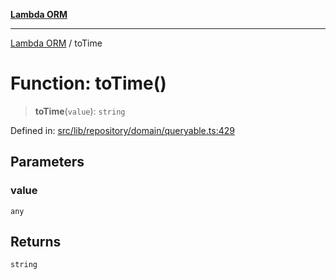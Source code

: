 [**Lambda ORM**](../README.md)

***

[Lambda ORM](../README.md) / toTime

# Function: toTime()

> **toTime**(`value`): `string`

Defined in: [src/lib/repository/domain/queryable.ts:429](https://github.com/lambda-orm/lambdaorm-base/blob/54d568062b637a6aed5442a048b140146d1f573b/src/lib/repository/domain/queryable.ts#L429)

## Parameters

### value

`any`

## Returns

`string`
